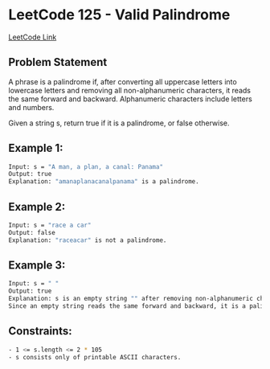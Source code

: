 # LeetCode 125 - Valid Palindrome

[LeetCode Link](https://leetcode.com/problems/valid-palindrome/)

## Problem Statement

A phrase is a palindrome if, after converting all uppercase letters into lowercase letters and removing all
non-alphanumeric characters, it reads the same forward and backward. Alphanumeric characters include letters and
numbers.

Given a string s, return true if it is a palindrome, or false otherwise.

## Example 1:

```bash
Input: s = "A man, a plan, a canal: Panama"
Output: true
Explanation: "amanaplanacanalpanama" is a palindrome.
```

## Example 2:

```bash
Input: s = "race a car"
Output: false
Explanation: "raceacar" is not a palindrome.
```

## Example 3:

```bash
Input: s = " "
Output: true
Explanation: s is an empty string "" after removing non-alphanumeric characters.
Since an empty string reads the same forward and backward, it is a palindrome.
```

## Constraints:

```bash
- 1 <= s.length <= 2 * 105
- s consists only of printable ASCII characters.
```
